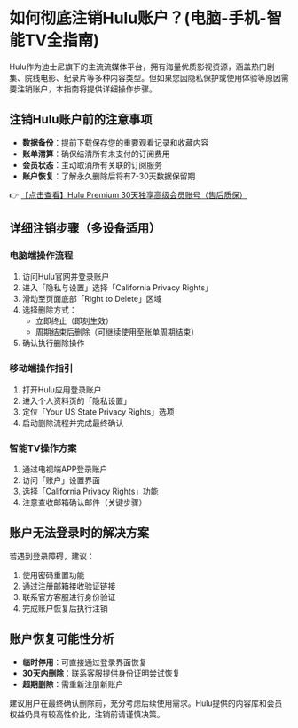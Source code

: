 # 如何彻底注销Hulu账户？(电脑-手机-智能TV全指南)

Hulu作为迪士尼旗下的主流流媒体平台，拥有海量优质影视资源，涵盖热门剧集、院线电影、纪录片等多种内容类型。但如果您因隐私保护或使用体验等原因需要注销账户，本指南将提供详细操作步骤。

## 注销Hulu账户前的注意事项
- **数据备份**：提前下载保存您的重要观看记录和收藏内容
- **账单清算**：确保结清所有未支付的订阅费用
- **会员状态**：主动取消所有关联的订阅服务
- **账户恢复**：了解永久删除后将有7-30天数据保留期

👉 [【点击查看】Hulu Premium 30天独享高级会员账号（售后质保）](https://bit.ly/HuLu_vip)

## 详细注销步骤（多设备适用）

### 电脑端操作流程
1. 访问Hulu官网并登录账户
2. 进入「隐私与设置」选择「California Privacy Rights」
3. 滑动至页面底部「Right to Delete」区域
4. 选择删除方式：
   - 立即终止（即刻生效）
   - 周期结束后删除（可继续使用至账单周期结束）
5. 确认执行删除操作

### 移动端操作指引
1. 打开Hulu应用登录账户
2. 进入个人资料页的「隐私设置」
3. 定位「Your US State Privacy Rights」选项
4. 启动删除流程并完成最终确认

### 智能TV操作方案
1. 通过电视端APP登录账户
2. 访问「账户」设置界面
3. 选择「California Privacy Rights」功能
4. 注意查收邮箱确认邮件（关键步骤）

## 账户无法登录时的解决方案
若遇到登录障碍，建议：
1. 使用密码重置功能
2. 通过注册邮箱接收验证链接
3. 联系官方客服进行身份验证
4. 完成账户恢复后执行注销

## 账户恢复可能性分析
- **临时停用**：可直接通过登录界面恢复
- **30天内删除**：联系客服提供身份证明尝试恢复
- **超期删除**：需重新注册新账户

建议用户在最终确认删除前，充分考虑后续使用需求。Hulu提供的内容库和会员权益仍具有较高性价比，注销前请谨慎决策。